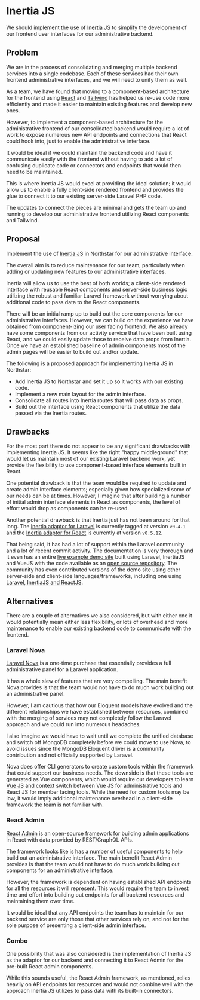 # Inertia JS

We should implement the use of [Inertia JS](https://inertiajs.com/) to simplify the development of our frontend user interfaces for our administrative backend.

## Problem

We are in the process of consolidating and merging multiple backend services into a single codebase. Each of these services had their own frontend administrative interfaces, and we will need to unify them as well.

As a team, we have found that moving to a component-based architecture for the frontend using [React](https://reactjs.org/docs/getting-started.html) and [Tailwind](https://tailwindcss.com/docs) has helped us re-use code more efficiently and made it easier to maintain existing features and develop new ones.

However, to implement a component-based architecture for the administrative frontend of our consolidated backend would require a lot of work to expose numerous new API endpoints and connections that React could hook into, just to enable the administrative interface.

It would be ideal if we could maintain the backend code and have it communicate easily with the frontend without having to add a lot of confusing duplicate code or connectors and endpoints that would then need to be maintained.

This is where Inertia JS would excel at providing the ideal solution; it would allow us to enable a fully client-side rendered frontend and provides the glue to connect it to our existing server-side Laravel PHP code.

The updates to connect the pieces are minimal and gets the team up and running to develop our administrative frontend utilizing React components and Tailwind.

## Proposal

Implement the use of [Inertia JS](https://inertiajs.com/) in Northstar for our administrative interface.

The overall aim is to reduce maintenance for our team, particularly when adding or updating new features to our administrative interfaces.

Inertia will allow us to use the best of both worlds; a client-side rendered interface with reusable React components and server-side business logic utilizing the robust and familiar Laravel framework without worrying about additional code to pass data to the React components.

There will be an initial ramp up to build out the core components for our administrative interfaces. However, we can build on the experience we have obtained from component-izing our user facing frontend. We also already have some components from our activity service that have been built using React, and we could easily update those to receive data props from Inertia. Once we have an established baseline of admin components most of the admin pages will be easier to build out and/or update.

The following is a proposed approach for implementing Inertia JS in Northstar:

- Add Inertia JS to Northstar and set it up so it works with our existing code.
- Implement a new main layout for the admin interface.
- Consolidate all routes into Inertia routes that will pass data as props.
- Build out the interface using React components that utilize the data passed via the Inertia routes.

## Drawbacks

For the most part there do not appear to be any significant drawbacks with implementing Inertia JS. It seems like the right "happy middleground" that would let us maintain most of our existing Laravel backend work, yet provide the flexibility to use component-based interface elements built in React.

One potential drawback is that the team would be required to update and create admin interface elements; especially given how specialized some of our needs can be at times. However, I imagine that after building a number of initial admin interface elements in React as components, the level of effort would drop as components can be re-used.

Another potential drawback is that Inertia just has not been around for that long. The [Inertia adaptor for Laravel](https://github.com/inertiajs/inertia-laravel) is currently tagged at version `v0.4.1` and the [Inertia adaptor for React](https://github.com/inertiajs/inertia/blob/master/packages/inertia-react/package.json) is currently at version `v0.5.12`.

That being said, it has had a lot of support within the Laravel community and a lot of recent commit activity. The documentation is very thorough and it even has an entire [live example demo site](https://inertiajs.com/demo-application) built using Laravel, InertiaJS and VueJS with the code available as an [open source repository](https://github.com/inertiajs/pingcrm). The community has even contributed versions of the demo site using other server-side and client-side languages/frameworks, including one using [Laravel, InertiaJS and ReactJS](https://github.com/Landish/pingcrm-react).

## Alternatives

There are a couple of alternatives we also considered, but with either one it would potentially mean either less flexibility, or lots of overhead and more maintenance to enable our existing backend code to communicate with the frontend.

### Laravel Nova

[Laravel Nova](https://nova.laravel.com/) is a one-time purchase that essentially provides a full administrative panel for a Laravel application.

It has a whole slew of features that are very compelling. The main benefit Nova provides is that the team would not have to do much work building out an administrative panel.

However, I am cautious that how our Eloquent models have evolved and the different relationships we have established between resources, combined with the merging of services may not completely follow the Laravel approach and we could run into numerous headaches.

I also imagine we would have to wait until we complete the unified database and switch off MongoDB completely before we could move to use Nova, to avoid issues since the MongoDB Eloquent driver is a community contribution and not officially supported by Laravel.

Nova does offer CLI generators to create custom tools within the framework that could support our business needs. The downside is that these tools are generated as Vue components, which would require our developers to learn [Vue JS](https://vuejs.org/) and context switch between Vue JS for administrative tools and React JS for member facing tools. While the need for custom tools may be low, it would imply additional maintenance overhead in a client-side framework the team is not familiar with.

### React Admin

[React Admin](https://marmelab.com/react-admin) is an open-source framework for building admin applications in React with data provided by REST/GraphQL APIs.

The framework looks like is has a number of useful components to help build out an administrative interface. The main benefit React Admin provides is that the team would not have to do much work building out components for an administrative interface.

However, the framework is dependent on having established API endpoints for all the resources it will represent. This would require the team to invest time and effort into building out endpoints for all backend resources and maintaining them over time.

It would be ideal that any API endpoints the team has to maintain for our backend service are only those that other services rely on, and not for the sole purpose of presenting a client-side admin interface.


### Combo

One possibility that was also considered is the implementation of Inertia JS as the adaptor for our backend and connecting it to React Admin for the pre-built React admin components. 

While this sounds useful, the React Admin framework, as mentioned, relies heavily on API endpoints for resources and would not combine well with the approach Inertia JS utilizes to pass data with its built-in connectors.